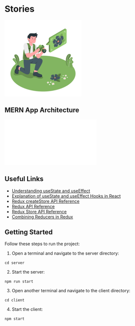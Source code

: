 # Stories

<img src="./client/src/images/stories.png" width="250px">

## MERN App Architecture
![MERN App Architecture](./MERNAppArchitecture.pdf)

## Useful Links
- [Understanding useState and useEffect](https://medium.com/recraftrelic/usestate-and-useeffect-explained-cdb5dc252baf)
- [Explanation of useState and useEffect Hooks in React](https://initialcommit.com/blog/usestate-useeffect-hooks-react#:~:text=The%20useState%20hook%20is%20used,re%2Drendering%2C%20and%20unmounting.)
- [Redux createStore API Reference](https://redux.js.org/api/createstore)
- [Redux API Reference](https://redux.js.org/api/api-reference)
- [Redux Store API Reference](https://redux.js.org/api/store)
- [Combining Reducers in Redux](https://redux.js.org/api/combinereducers)


## Getting Started
Follow these steps to run the project:

1. Open a terminal and navigate to the server directory:
```code
cd server
```

2. Start the server:
```code
npm run start
```

3. Open another terminal and navigate to the client directory:
```code
cd client
```

4. Start the client:
```code
npm start
```
